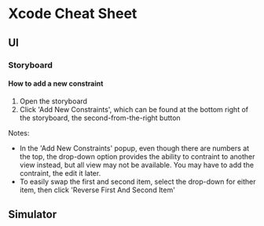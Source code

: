 # Xcode Cheat Sheet


## UI

### Storyboard

#### How to add a new constraint
1. Open the storyboard
2. Click 'Add New Constraints', which can be found at the bottom right of the storyboard, the second-from-the-right button

Notes:
- In the 'Add New Constraints' popup, even though there are numbers at the top, the drop-down option provides the ability to contraint to another view instead, but all view may not be available. You may have to add the contraint, the edit it later.
- To easily swap the first and second item, select the drop-down for either item, then click 'Reverse First And Second Item'


## Simulator



